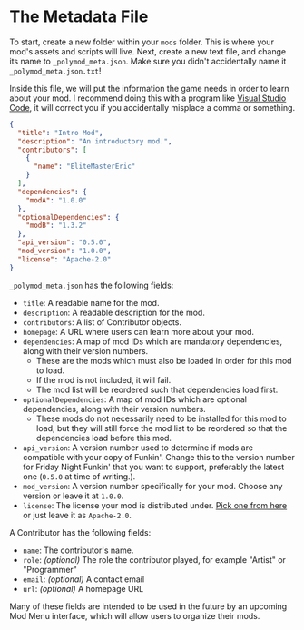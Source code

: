 # The Metadata File

To start, create a new folder within your `mods` folder. This is where your mod's assets and scripts will live. Next, create a new text file, and change its name to `_polymod_meta.json`. Make sure you didn't accidentally name it `_polymod_meta.json.txt`!

Inside this file, we will put the information the game needs in order to learn about your mod. I recommend doing this with a program like [Visual Studio Code](https://code.visualstudio.com/), it will correct you if you accidentally misplace a comma or something.

```json
{
  "title": "Intro Mod",
  "description": "An introductory mod.",
  "contributors": [
    {
      "name": "EliteMasterEric"
    }
  ],
  "dependencies": {
    "modA": "1.0.0"
  },
  "optionalDependencies": {
    "modB": "1.3.2"
  },
  "api_version": "0.5.0",
  "mod_version": "1.0.0",
  "license": "Apache-2.0"
}
```

`_polymod_meta.json` has the following fields:

- `title`: A readable name for the mod.
- `description`: A readable description for the mod.
- `contributors`: A list of Contributor objects.
- `homepage`: A URL where users can learn more about your mod.
- `dependencies`: A map of mod IDs which are mandatory dependencies, along with their version numbers.
  - These are the mods which must also be loaded in order for this mod to load.
  - If the mod is not included, it will fail.
  - The mod list will be reordered such that dependencies load first.
- `optionalDependencies`: A map of mod IDs which are optional dependencies, along with their version numbers.
  - These mods do not necessarily need to be installed for this mod to load, but they will still force the mod list to be reordered so that the dependencies load before this mod.
- `api_version`: A version number used to determine if mods are compatible with your copy of Funkin'. Change this to the version number for Friday Night Funkin' that you want to support, preferably the latest one (`0.5.0` at time of writing.).
- `mod_version`: A version number specifically for your mod. Choose any version or leave it at `1.0.0`.
- `license`: The license your mod is distributed under. [Pick one from here](https://opensource.org/licenses) or just leave it as `Apache-2.0`.

A Contributor has the following fields:

- `name`: The contributor's name.
- `role`: *(optional)* The role the contributor played, for example "Artist" or "Programmer"
- `email`: *(optional)* A contact email
- `url`: *(optional)* A homepage URL

Many of these fields are intended to be used in the future by an upcoming Mod Menu interface, which will allow users to organize their mods.